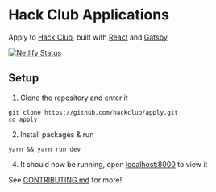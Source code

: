 # Hack Club Applications

Apply to [Hack Club](https://hackclub.com/), built with [React](https://reactjs.org/) and [Gatsby](https://www.gatsbyjs.org/).

[![Netlify Status](https://api.netlify.com/api/v1/badges/041eb582-67a5-4ecf-bdf7-fecaf6017fb6/deploy-status)](https://app.netlify.com/sites/apply-hackclub/deploys)

## Setup

1. Clone the repository and enter it

```
git clone https://github.com/hackclub/apply.git
cd apply
```

2. Install packages & run

```
yarn && yarn run dev
```

4. It should now be running, open [localhost:8000](http://localhost:8000) to view it

See [CONTRIBUTING.md](CONTRIBUTING.md) for more!
